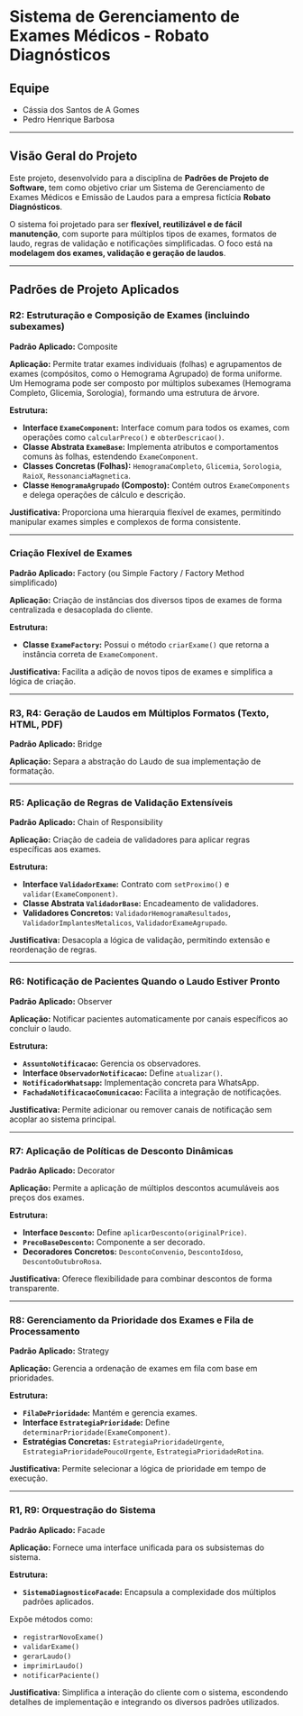 # Sistema de Gerenciamento de Exames Médicos - Robato Diagnósticos

## Equipe

- Cássia dos Santos de A Gomes
- Pedro Henrique Barbosa

---

## Visão Geral do Projeto

Este projeto, desenvolvido para a disciplina de **Padrões de Projeto de Software**, tem como objetivo criar um Sistema de Gerenciamento de Exames Médicos e Emissão de Laudos para a empresa fictícia **Robato Diagnósticos**.

O sistema foi projetado para ser **flexível, reutilizável e de fácil manutenção**, com suporte para múltiplos tipos de exames, formatos de laudo, regras de validação e notificações simplificadas. O foco está na **modelagem dos exames, validação e geração de laudos**.

---

## Padrões de Projeto Aplicados


### R2: Estruturação e Composição de Exames (incluindo subexames)

**Padrão Aplicado:** Composite

**Aplicação:**
Permite tratar exames individuais (folhas) e agrupamentos de exames (compósitos, como o Hemograma Agrupado) de forma uniforme. Um Hemograma pode ser composto por múltiplos subexames (Hemograma Completo, Glicemia, Sorologia), formando uma estrutura de árvore.

**Estrutura:**
- **Interface `ExameComponent`:** Interface comum para todos os exames, com operações como `calcularPreco()` e `obterDescricao()`.
- **Classe Abstrata `ExameBase`:** Implementa atributos e comportamentos comuns às folhas, estendendo `ExameComponent`.
- **Classes Concretas (Folhas):** `HemogramaCompleto`, `Glicemia`, `Sorologia`, `RaioX`, `RessonanciaMagnetica`.
- **Classe `HemogramaAgrupado` (Composto):** Contém outros `ExameComponents` e delega operações de cálculo e descrição.

**Justificativa:** Proporciona uma hierarquia flexível de exames, permitindo manipular exames simples e complexos de forma consistente.

---

### Criação Flexível de Exames

**Padrão Aplicado:** Factory (ou Simple Factory / Factory Method simplificado)

**Aplicação:**
Criação de instâncias dos diversos tipos de exames de forma centralizada e desacoplada do cliente.

**Estrutura:**
- **Classe `ExameFactory`:** Possui o método `criarExame()` que retorna a instância correta de `ExameComponent`.

**Justificativa:** Facilita a adição de novos tipos de exames e simplifica a lógica de criação.

---

### R3, R4: Geração de Laudos em Múltiplos Formatos (Texto, HTML, PDF)

**Padrão Aplicado:** Bridge

**Aplicação:**
Separa a abstração do Laudo de sua implementação de formatação.


---

### R5: Aplicação de Regras de Validação Extensíveis

**Padrão Aplicado:** Chain of Responsibility

**Aplicação:**
Criação de cadeia de validadores para aplicar regras específicas aos exames.

**Estrutura:**
- **Interface `ValidadorExame`:** Contrato com `setProximo()` e `validar(ExameComponent)`.
- **Classe Abstrata `ValidadorBase`:** Encadeamento de validadores.
- **Validadores Concretos:** `ValidadorHemogramaResultados`, `ValidadorImplantesMetalicos`, `ValidadorExameAgrupado`.

**Justificativa:** Desacopla a lógica de validação, permitindo extensão e reordenação de regras.

---

### R6: Notificação de Pacientes Quando o Laudo Estiver Pronto

**Padrão Aplicado:** Observer

**Aplicação:**
Notificar pacientes automaticamente por canais específicos ao concluir o laudo.

**Estrutura:**
- **`AssuntoNotificacao`:** Gerencia os observadores.
- **Interface `ObservadorNotificacao`:** Define `atualizar()`.
- **`NotificadorWhatsapp`:** Implementação concreta para WhatsApp.
- **`FachadaNotificacaoComunicacao`:** Facilita a integração de notificações.

**Justificativa:** Permite adicionar ou remover canais de notificação sem acoplar ao sistema principal.

---

### R7: Aplicação de Políticas de Desconto Dinâmicas

**Padrão Aplicado:** Decorator

**Aplicação:**
Permite a aplicação de múltiplos descontos acumuláveis aos preços dos exames.

**Estrutura:**
- **Interface `Desconto`:** Define `aplicarDesconto(originalPrice)`.
- **`PrecoBaseDesconto`:** Componente a ser decorado.
- **Decoradores Concretos:** `DescontoConvenio`, `DescontoIdoso`, `DescontoOutubroRosa`.

**Justificativa:** Oferece flexibilidade para combinar descontos de forma transparente.

---

### R8: Gerenciamento da Prioridade dos Exames e Fila de Processamento

**Padrão Aplicado:** Strategy

**Aplicação:**
Gerencia a ordenação de exames em fila com base em prioridades.

**Estrutura:**
- **`FilaDePrioridade`:** Mantém e gerencia exames.
- **Interface `EstrategiaPrioridade`:** Define `determinarPrioridade(ExameComponent)`.
- **Estratégias Concretas:** `EstrategiaPrioridadeUrgente`, `EstrategiaPrioridadePoucoUrgente`, `EstrategiaPrioridadeRotina`.

**Justificativa:** Permite selecionar a lógica de prioridade em tempo de execução.

---

### R1, R9: Orquestração do Sistema

**Padrão Aplicado:** Facade

**Aplicação:**
Fornece uma interface unificada para os subsistemas do sistema.

**Estrutura:**
- **`SistemaDiagnosticoFacade`:** Encapsula a complexidade dos múltiplos padrões aplicados.

Expõe métodos como:
- `registrarNovoExame()`
- `validarExame()`
- `gerarLaudo()`
- `imprimirLaudo()`
- `notificarPaciente()`

**Justificativa:** Simplifica a interação do cliente com o sistema, escondendo detalhes de implementação e integrando os diversos padrões utilizados.
